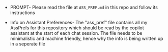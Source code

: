 - PROMPT- 
Please read the file at `ASS_PREF.md` in this repo and follow its instructions

- Info on Assistant Preferences-
The "ass_pref" file contains all my AssPrefs for this repository which should be read by the copilot assistant at the start of each chat session. The file needs to be minimalistic and machine friendly, hence why the info is being written up in a seperate file
